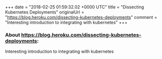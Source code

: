 +++
date = "2018-02-25 01:59:32.02 +0000 UTC"
title = "Dissecting Kubernetes Deployments"
originalUrl = "https://blog.heroku.com/dissecting-kubernetes-deployments"
comment = "Interesting introduction to integrating with kubernetes"
+++

### About https://blog.heroku.com/dissecting-kubernetes-deployments:

Interesting introduction to integrating with kubernetes
